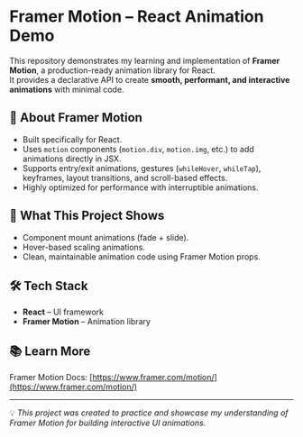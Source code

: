 # Framer Motion – React Animation Demo

This repository demonstrates my learning and implementation of **Framer Motion**, a production-ready animation library for React.  
It provides a declarative API to create **smooth, performant, and interactive animations** with minimal code.

## 📌 About Framer Motion
- Built specifically for React.
- Uses `motion` components (`motion.div`, `motion.img`, etc.) to add animations directly in JSX.
- Supports entry/exit animations, gestures (`whileHover`, `whileTap`), keyframes, layout transitions, and scroll-based effects.
- Highly optimized for performance with interruptible animations.

## 🎯 What This Project Shows
- Component mount animations (fade + slide).
- Hover-based scaling animations.
- Clean, maintainable animation code using Framer Motion props.

## 🛠 Tech Stack
- **React** – UI framework
- **Framer Motion** – Animation library

## 📚 Learn More
Framer Motion Docs: [https://www.framer.com/motion/](https://www.framer.com/motion/)

---
💡 *This project was created to practice and showcase my understanding of Framer Motion for building interactive UI animations.*
